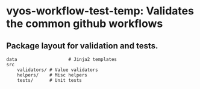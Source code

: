 # vyos-workflow-test-temp: Validates the common github workflows

## Package layout for validation and tests.

```
data                   # Jinja2 templates
src
    validators/ # Value validators
    helpers/    # Misc helpers
    tests/      # Unit tests
```
